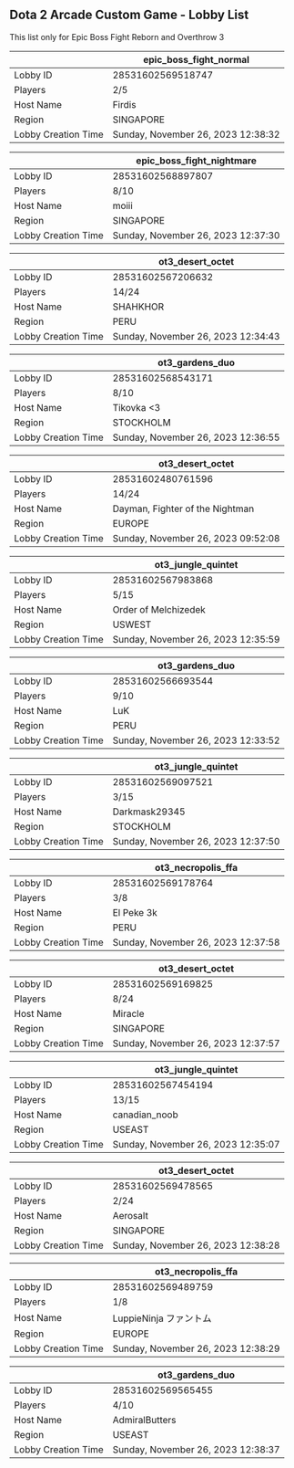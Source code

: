 ## Dota 2 Arcade Custom Game - Lobby List

This list only for Epic Boss Fight Reborn and Overthrow 3

|  | epic_boss_fight_normal |
| ------ | ------ |
| Lobby ID | 28531602569518747 |
| Players | 2/5 |
| Host Name | Firdis |
| Region | SINGAPORE |
| Lobby Creation Time | Sunday, November 26, 2023 12:38:32 |


|  | epic_boss_fight_nightmare |
| ------ | ------ |
| Lobby ID | 28531602568897807 |
| Players | 8/10 |
| Host Name | moiii |
| Region | SINGAPORE |
| Lobby Creation Time | Sunday, November 26, 2023 12:37:30 |


|  | ot3_desert_octet |
| ------ | ------ |
| Lobby ID | 28531602567206632 |
| Players | 14/24 |
| Host Name | SHAHKHOR |
| Region | PERU |
| Lobby Creation Time | Sunday, November 26, 2023 12:34:43 |


|  | ot3_gardens_duo |
| ------ | ------ |
| Lobby ID | 28531602568543171 |
| Players | 8/10 |
| Host Name | Tikovka <3 |
| Region | STOCKHOLM |
| Lobby Creation Time | Sunday, November 26, 2023 12:36:55 |


|  | ot3_desert_octet |
| ------ | ------ |
| Lobby ID | 28531602480761596 |
| Players | 14/24 |
| Host Name | Dayman, Fighter of the Nightman |
| Region | EUROPE |
| Lobby Creation Time | Sunday, November 26, 2023 09:52:08 |


|  | ot3_jungle_quintet |
| ------ | ------ |
| Lobby ID | 28531602567983868 |
| Players | 5/15 |
| Host Name | Order of Melchizedek |
| Region | USWEST |
| Lobby Creation Time | Sunday, November 26, 2023 12:35:59 |


|  | ot3_gardens_duo |
| ------ | ------ |
| Lobby ID | 28531602566693544 |
| Players | 9/10 |
| Host Name | LuK |
| Region | PERU |
| Lobby Creation Time | Sunday, November 26, 2023 12:33:52 |


|  | ot3_jungle_quintet |
| ------ | ------ |
| Lobby ID | 28531602569097521 |
| Players | 3/15 |
| Host Name | Darkmask29345 |
| Region | STOCKHOLM |
| Lobby Creation Time | Sunday, November 26, 2023 12:37:50 |


|  | ot3_necropolis_ffa |
| ------ | ------ |
| Lobby ID | 28531602569178764 |
| Players | 3/8 |
| Host Name | El Peke 3k |
| Region | PERU |
| Lobby Creation Time | Sunday, November 26, 2023 12:37:58 |


|  | ot3_desert_octet |
| ------ | ------ |
| Lobby ID | 28531602569169825 |
| Players | 8/24 |
| Host Name | Miracle |
| Region | SINGAPORE |
| Lobby Creation Time | Sunday, November 26, 2023 12:37:57 |


|  | ot3_jungle_quintet |
| ------ | ------ |
| Lobby ID | 28531602567454194 |
| Players | 13/15 |
| Host Name | canadian_noob |
| Region | USEAST |
| Lobby Creation Time | Sunday, November 26, 2023 12:35:07 |


|  | ot3_desert_octet |
| ------ | ------ |
| Lobby ID | 28531602569478565 |
| Players | 2/24 |
| Host Name | Aerosalt |
| Region | SINGAPORE |
| Lobby Creation Time | Sunday, November 26, 2023 12:38:28 |


|  | ot3_necropolis_ffa |
| ------ | ------ |
| Lobby ID | 28531602569489759 |
| Players | 1/8 |
| Host Name | LuppieNinja ファントム |
| Region | EUROPE |
| Lobby Creation Time | Sunday, November 26, 2023 12:38:29 |


|  | ot3_gardens_duo |
| ------ | ------ |
| Lobby ID | 28531602569565455 |
| Players | 4/10 |
| Host Name | AdmiralButters |
| Region | USEAST |
| Lobby Creation Time | Sunday, November 26, 2023 12:38:37 |


